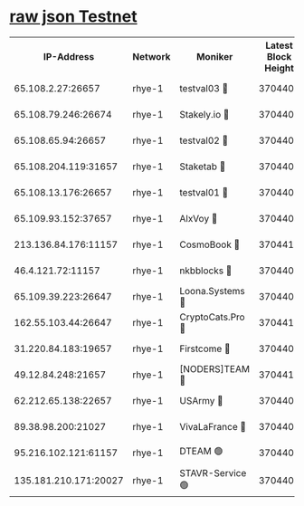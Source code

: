 
[raw json Testnet](https://rpc-check.quickt.stavr.tech/quickt/rpc-quickt-result.json)
=


<table><tr><th>IP-Address</th><th>Network</th><th>Moniker</th><th>Latest Block Height</th><th>Earliest Block Height</th><th>Catching Up</th><th>Tx Index</th><th>Voting Power</th><th>Scan Time</th></tr><tr><td>65.108.2.27:26657</td><td>rhye-1</td><td>testval03 🔴</td><td>3704405</td><td>1</td><td>False</td><td>on</td><td>5002050</td><td>2023-12-20T19:32:14.171559667UTC</td></tr><tr><td>65.108.79.246:26674</td><td>rhye-1</td><td>Stakely.io 🔴</td><td>3704405</td><td>1</td><td>False</td><td>on</td><td>10</td><td>2023-12-20T19:32:16.526380820UTC</td></tr><tr><td>65.108.65.94:26657</td><td>rhye-1</td><td>testval02 🔴</td><td>3704406</td><td>1</td><td>False</td><td>on</td><td>5002050</td><td>2023-12-20T19:32:17.348679916UTC</td></tr><tr><td>65.108.204.119:31657</td><td>rhye-1</td><td>Staketab 🔴</td><td>3704406</td><td>1</td><td>False</td><td>on</td><td>9900</td><td>2023-12-20T19:32:20.176437004UTC</td></tr><tr><td>65.108.13.176:26657</td><td>rhye-1</td><td>testval01 🔴</td><td>3704406</td><td>1</td><td>False</td><td>on</td><td>9582010</td><td>2023-12-20T19:32:20.688626603UTC</td></tr><tr><td>65.109.93.152:37657</td><td>rhye-1</td><td>AlxVoy 🔴</td><td>3704404</td><td>433101</td><td>False</td><td>on</td><td>92921</td><td>2023-12-20T19:32:10.966096960UTC</td></tr><tr><td>213.136.84.176:11157</td><td>rhye-1</td><td>CosmoBook 🔴</td><td>3704411</td><td>1674001</td><td>False</td><td>off</td><td>1528057</td><td>2023-12-20T19:32:48.039831007UTC</td></tr><tr><td>46.4.121.72:11157</td><td>rhye-1</td><td>nkbblocks 🔴</td><td>3704403</td><td>1781001</td><td>False</td><td>on</td><td>81901</td><td>2023-12-20T19:32:04.093909371UTC</td></tr><tr><td>65.109.39.223:26647</td><td>rhye-1</td><td>Loona.Systems 🔴</td><td>3704406</td><td>3287001</td><td>False</td><td>off</td><td>9949</td><td>2023-12-20T19:32:19.721014952UTC</td></tr><tr><td>162.55.103.44:26647</td><td>rhye-1</td><td>CryptoCats.Pro 🔴</td><td>3704412</td><td>3287001</td><td>False</td><td>off</td><td>9999</td><td>2023-12-20T19:32:52.635579225UTC</td></tr><tr><td>31.220.84.183:19657</td><td>rhye-1</td><td>Firstcome 🔴</td><td>3704405</td><td>3395933</td><td>False</td><td>off</td><td>732206</td><td>2023-12-20T19:32:13.728560543UTC</td></tr><tr><td>49.12.84.248:21657</td><td>rhye-1</td><td>[NODERS]TEAM 🔴</td><td>3704412</td><td>3550632</td><td>False</td><td>on</td><td>59990</td><td>2023-12-20T19:32:50.346156671UTC</td></tr><tr><td>62.212.65.138:22657</td><td>rhye-1</td><td>USArmy 🔴</td><td>3704405</td><td>3621001</td><td>False</td><td>on</td><td>7920</td><td>2023-12-20T19:32:13.402578247UTC</td></tr><tr><td>89.38.98.200:21027</td><td>rhye-1</td><td>VivaLaFrance 🔴</td><td>3704404</td><td>3676501</td><td>False</td><td>off</td><td>10000</td><td>2023-12-20T19:32:08.588849621UTC</td></tr><tr><td>95.216.102.121:61157</td><td>rhye-1</td><td>DTEAM 🟢</td><td>3704406</td><td>3697501</td><td>False</td><td>on</td><td>0</td><td>2023-12-20T19:32:16.985022920UTC</td></tr><tr><td>135.181.210.171:20027</td><td>rhye-1</td><td>STAVR-Service 🟢</td><td>3704408</td><td>3703501</td><td>False</td><td>on</td><td>0</td><td>2023-12-20T19:32:31.295408509UTC</td></tr></table>